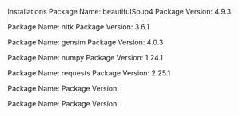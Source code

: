 Installations
Package Name: beautifulSoup4
Package Version: 4.9.3

Package Name: nltk
Package Version: 3.6.1

Package Name: gensim
Package Version: 4.0.3

Package Name: numpy
Package Version: 1.24.1

Package Name: requests
Package Version: 2.25.1

Package Name:
Package Version:

Package Name:
Package Version:
